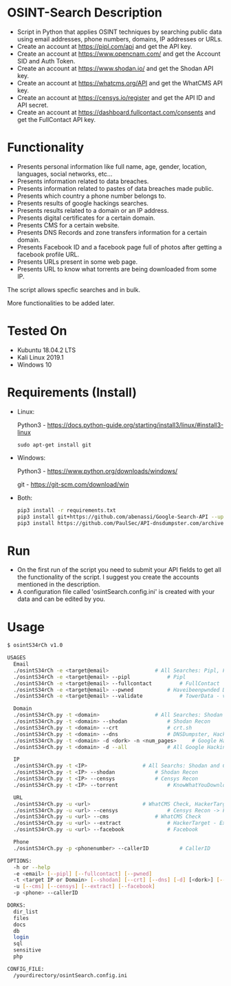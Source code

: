 # OSINT-Search Description
- Script in Python that applies OSINT techniques by searching public data using email addresses, phone numbers, domains, IP addresses or URLs.
- Create an account at https://pipl.com/api and get the API key.
- Create an account at https://www.opencnam.com/ and get the Account SID and Auth Token.
- Create an account at https://www.shodan.io/ and get the Shodan API key.
- Create an account at https://whatcms.org/API and get the WhatCMS API key.
- Create an account at https://censys.io/register and get the API ID and API secret.
- Create an account at https://dashboard.fullcontact.com/consents and get the FullContact API key.

# Functionality

- Presents personal information like full name, age, gender, location, languages, social networks, etc...
- Presents information related to data breaches.
- Presents information related to pastes of data breaches made public.
- Presents which country a phone number belongs to.
- Presents results of google hackings searches.
- Presents results related to a domain or an IP address.
- Presents digital certificates for a certain domain.
- Presents CMS for a certain website.
- Presents DNS Records and zone transfers information for a certain domain.
- Presents Facebook ID and a facebook page full of photos after getting a facebook profile URL.
- Presents URLs present in some web page.
- Presents URL to know what torrents are being downloaded from some IP.



The script allows specfic searches and in bulk.

More functionalities to be added later.

# Tested On

- Kubuntu 18.04.2 LTS
- Kali Linux 2019.1
- Windows 10

# Requirements (Install)

- Linux:

  Python3 - https://docs.python-guide.org/starting/install3/linux/#install3-linux

  `sudo apt-get install git`

- Windows:

  Python3 - https://www.python.org/downloads/windows/

  git - https://git-scm.com/download/win

- Both:

  ``` bash
  pip3 install -r requirements.txt
  pip3 install git+https://github.com/abenassi/Google-Search-API --upgrade
  pip3 install https://github.com/PaulSec/API-dnsdumpster.com/archive/master.zip --user
  ```

# Run

- On the first run of the script you need to submit your API fields to get all the functionality of the script. I suggest you create the accounts mentioned in the description.
- A configuration file called 'osintSearch.config.ini' is created with your data and can be edited by you.

# Usage

``` bash
$ osintS34rCh v1.0

USAGES
  Email
  ./osintS34rCh -e <target@email>				# All Searches: Pipl, FullContact, Haveibeenpwnded Data Breaches and Credentials Pastes, TowerData - validate e-mail
  ./osintS34rCh -e <target@email> --pipl 			# Pipl
  ./osintS34rCh -e <target@email> --fullcontact 		# FullContact
  ./osintS34rCh -e <target@email> --pwned 			# Haveibeenpwnded Data Breaches and Credentials Pastes
  ./osintS34rCh -e <target@email> --validate			# TowerData - validate e-mail

  Domain
  ./osintS34rCh.py -t <domain>					# All Searches: Shodan Recon, crt.sh, DNSDumpster, All Google Hacking Dorks, HackerTarget - DNS Zonetransfer
  ./osintS34rCh.py -t <domain> --shodan				# Shodan Recon
  ./osintS34rCh.py -t <domain> --crt 				# crt.sh
  ./osintS34rCh.py -t <domain> --dns 				# DNSDumpster, HackerTarget - DNS Zonetransfer
  ./osintS34rCh.py -t <domain> -d <dork> -n <num_pages>		# Google Hacking
  ./osintS34rCh.py -t <domain> -d --all				# All Google Hacking Dorks

  IP
  ./osintS34rCh.py -t <IP>					# All Searchs: Shodan and Censys Recon
  ./osintS34rCh.py -t <IP> --shodan				# Shodan Recon
  ./osintS34rCh.py -t <IP> --censys				# Censys Recon
  ./osintS34rCh.py -t <IP> --torrent				# KnowWhatYouDownload URL

  URL
  ./osintS34rCh.py -u <url>					# WhatCMS Check, HackerTarget - Extract URLs
  ./osintS34rCh.py -u <url> --censys				# Censys Recon -> Falta implementar
  ./osintS34rCh.py -u <url> --cms				# WhatCMS Check
  ./osintS34rCh.py -u <url> --extract				# HackerTarget - Extract URLs
  ./osintS34rCh.py -u <url> --facebook 				# Facebook

  Phone
  ./osintS34rCh.py -p <phonenumber> --callerID			# CallerID

OPTIONS:
  -h or --help
  -e <email> [--pipl] [--fullcontact] [--pwned]
  -t <target IP or Domain> [--shodan] [--crt] [--dns] [-d] [<dork>] [--all] [-n <num_pages>]
  -u [--cms] [--censys] [--extract] [--facebook]
  -p <phone> --callerID

DORKS:
  dir_list
  files
  docs
  db
  login
  sql
  sensitive
  php

CONFIG_FILE:
  /yourdirectory/osintSearch.config.ini
  ```
